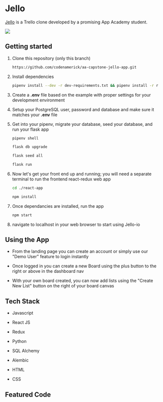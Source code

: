 # Jello
[Jello](https://jello-io.herokuapp.com/) is a Trello clone developed by a promising App Academy student. 

<img src='https://res.cloudinary.com/dedpxzbak/image/upload/v1640805060/Jello-io_n3agu1.png'>

## Getting started

1. Clone this repository (only this branch)

   ```bash
   https://github.com/codenamerick/aa-capstone-jello-app.git
   ```

2. Install dependencies

      ```bash
      pipenv install --dev -r dev-requirements.txt && pipenv install -r requirements.txt
      ```

3. Create a **.env** file based on the example with proper settings for your
   development environment
4. Setup your PostgreSQL user, password and database and make sure it matches your **.env** file

5. Get into your pipenv, migrate your database, seed your database, and run your flask app

   ```bash
   pipenv shell
   ```

   ```bash
   flask db upgrade
   ```

   ```bash
   flask seed all
   ```

   ```bash
   flask run
   ```

6. Now let's get your front end up and running; you will need a separate terminal to run the frontend react-redux web app
   ```bash
   cd ./react-app
   ```
   ```bash
   npm install
   ```
7. Once dependancies are installed, run the app
   ```bash
   npm start
   ```
8. navigate to localhost in your web browser to start using Jello-io

## Using the App

* From the landing page you can create an account or simply use our "Demo User" feature to login instantly

* Once logged in you can create a new Board using the plus button to the right or above in the dashboard nav

* With your own board created, you can now add lists using the "Create New List" button on the right of your board canvas

## Tech Stack 


* Javascript

* React JS

* Redux

* Python

* SQL Alchemy

* Alembic

* HTML

* CSS

## Featured Code

